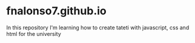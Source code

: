 # fnalonso7.github.io

In this repository I'm learning how to create tateti with javascript, css and html for the university
